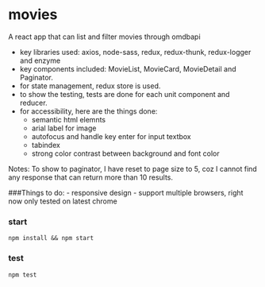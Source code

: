 # movies
A react app that can list and filter movies through omdbapi

- key libraries used: axios, node-sass, redux, redux-thunk, redux-logger and enzyme
- key components included: MovieList, MovieCard, MovieDetail and Paginator.
- for state management, redux store is used.
- to show the testing, tests are done for each unit component and reducer.
- for accessibility, here are the things done: 
    - semantic html elemnts
    - arial label for image
    - autofocus and handle key enter for input textbox
    - tabindex
    - strong color contrast between background and font color


Notes: To show to paginator, I have reset to page size to 5, coz I cannot find any response that can return more than 10 results.

###Things to do:
    - responsive design
    - support multiple browsers, right now only tested on latest chrome

### start
```npm install && npm start```

### test
```npm test```